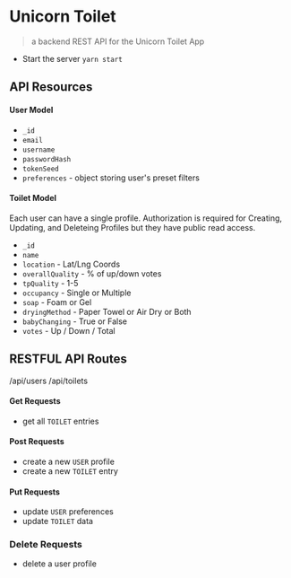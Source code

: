 Unicorn Toilet
===
> a backend REST API for the Unicorn Toilet App

* Start the server `yarn start`

## API Resources
#### User Model

* `_id` 
* `email` 
* `username` 
* `passwordHash` 
* `tokenSeed` 
* `preferences` - object storing user's preset filters

#### Toilet Model
Each user can have a single profile. Authorization is required for Creating, Updating, and Deleteing Profiles but they have public read access.  

* `_id` 
* `name` 
* `location` - Lat/Lng Coords
* `overallQuality` - % of up/down votes
* `tpQuality` - 1-5
* `occupancy` - Single or Multiple
* `soap` - Foam or Gel
* `dryingMethod` - Paper Towel or Air Dry or Both
* `babyChanging` - True or False
* `votes` - Up / Down / Total



## RESTFUL API Routes
/api/users
/api/toilets

#### Get Requests
* get all `TOILET` entries

#### Post Requests 
* create a new `USER` profile
* create a new `TOILET` entry

#### Put Requests
* update `USER` preferences
* update `TOILET` data

### Delete Requests
* delete a user profile 


